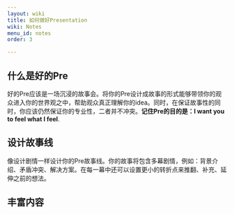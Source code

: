 ```yaml
---
layout: wiki
title: 如何做好Presentation
wiki: Notes
menu_id: notes
order: 3

---
```


## 什么是好的Pre

好的Pre应该是一场沉浸的故事会。将你的Pre设计成故事的形式能够带领你的观众进入你的世界观之中，帮助观众真正理解你的idea。同时，在保证故事性的同时，你应该仍然保证你的专业性，二者并不冲突。**记住Pre的目的是：I want you to feel what I feel**.

## 设计故事线

像设计剧情一样设计你的Pre故事线。你的故事将包含多幕剧情，例如：背景介绍、矛盾冲突、解决方案。在每一幕中还可以设置更小的转折点来推翻、补充、延伸之前的想法。

## 丰富内容



